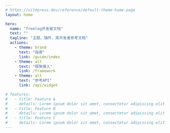 ```yaml
---
# https://vitepress.dev/reference/default-theme-home-page
layout: home

hero:
  name: "freelog开发者文档"
  text: ""
  tagline: "主题、插件、库开发者参考文档"
  actions:
    - theme: brand
      text: "指南"
      link: /guide/index
    - theme: alt
      text: "框架接入"
      link: /framework
    - theme: alt
      text: "参考API"
      link: /api/widget

# features:
#   - title: Feature A
#     details: Lorem ipsum dolor sit amet, consectetur adipiscing elit
#   - title: Feature B
#     details: Lorem ipsum dolor sit amet, consectetur adipiscing elit
#   - title: Feature C
#     details: Lorem ipsum dolor sit amet, consectetur adipiscing elit
---
```

